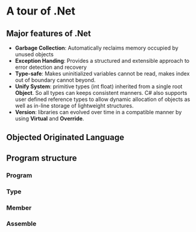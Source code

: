 # A tour of .Net

## Major features of .Net

* __Garbage Collection__: Automatically reclaims memory occupied by unused objects
* __Exception Handing__: Provides a structured and extensible approach to error detection and recovery
* __Type-safe__: Makes uninitialized variables cannot be read, makes index out of boundary cannot beyond.
* __Unify System__: primitive types (int float) inherited from a single root **Object**. So all types can keeps consistent manners. C# also supports user defined reference types to allow dynamic allocation of objects as well as in-line storage of lightweight structures.
* __Version__: libraries can evolved over time in a compatible manner by using **Virtual** and **Override**. 

## Objected Originated Language


## Program structure

### Program
### Type
### Member
### Assemble
